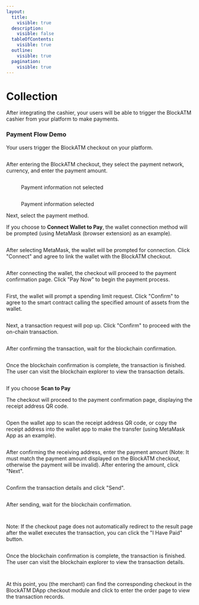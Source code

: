 ```yaml
---
layout:
  title:
    visible: true
  description:
    visible: false
  tableOfContents:
    visible: true
  outline:
    visible: true
  pagination:
    visible: true
---
```


# Collection

After integrating the cashier, your users will be able to trigger the BlockATM cashier from your platform to make payments.

### Payment Flow Demo

Your users trigger the BlockATM checkout on your platform.

<figure><img src="../../../.gitbook/assets/screencapture-cashier-b2b-pre-ufcfan-org-zh-CN-2025-04-24-14_47_37.png" alt=""><figcaption></figcaption></figure>

After entering the BlockATM checkout, they select the payment network, currency, and enter the payment amount.

<figure><img src="../../../.gitbook/assets/screencapture-cashier-b2b-pre-ufcfan-org-zh-CN-2025-04-24-14_50_21.png" alt=""><figcaption><p>Payment information not selected</p></figcaption></figure>

<figure><img src="../../../.gitbook/assets/image (6).png" alt=""><figcaption><p>Payment information selected</p></figcaption></figure>

Next, select the payment method.

If you choose to **Connect Wallet to Pay**, the wallet connection method will be prompted (using MetaMask (browser extension) as an example).

<figure><img src="../../../.gitbook/assets/image (7).png" alt=""><figcaption></figcaption></figure>

After selecting MetaMask, the wallet will be prompted for connection. Click "Connect" and agree to link the wallet with the BlockATM checkout.

<figure><img src="../../../.gitbook/assets/63.png" alt=""><figcaption></figcaption></figure>

After connecting the wallet, the checkout will proceed to the payment confirmation page. Click "Pay Now" to begin the payment process.

<figure><img src="../../../.gitbook/assets/64.png" alt=""><figcaption></figcaption></figure>

First, the wallet will prompt a spending limit request. Click "Confirm" to agree to the smart contract calling the specified amount of assets from the wallet.

<figure><img src="../../../.gitbook/assets/65.png" alt=""><figcaption></figcaption></figure>

Next, a transaction request will pop up. Click "Confirm" to proceed with the on-chain transaction.

<figure><img src="../../../.gitbook/assets/66.png" alt=""><figcaption></figcaption></figure>

After confirming the transaction, wait for the blockchain confirmation.

<figure><img src="../../../.gitbook/assets/67.png" alt=""><figcaption></figcaption></figure>

Once the blockchain confirmation is complete, the transaction is finished. The user can visit the blockchain explorer to view the transaction details.

<figure><img src="../../../.gitbook/assets/68.png" alt=""><figcaption></figcaption></figure>

If you choose **Scan to Pay**

The checkout will proceed to the payment confirmation page, displaying the receipt address QR code.

<figure><img src="../../../.gitbook/assets/screencapture-cashier-b2b-pre-ufcfan-org-zh-CN-2025-04-24-15_30_27.png" alt=""><figcaption></figcaption></figure>

Open the wallet app to scan the receipt address QR code, or copy the receipt address into the wallet app to make the transfer (using MetaMask App as an example).

<figure><img src="../../../.gitbook/assets/71.png" alt=""><figcaption></figcaption></figure>

After confirming the receiving address, enter the payment amount (Note: It must match the payment amount displayed on the BlockATM checkout, otherwise the payment will be invalid). After entering the amount, click "Next".

<figure><img src="../../../.gitbook/assets/image (1) (1) (1) (1) (1).png" alt=""><figcaption></figcaption></figure>

Confirm the transaction details and click "Send".

<figure><img src="../../../.gitbook/assets/image (2) (1) (1).png" alt=""><figcaption></figcaption></figure>



After sending, wait for the blockchain confirmation.

<figure><img src="../../../.gitbook/assets/image (3) (2).png" alt=""><figcaption></figcaption></figure>

<figure><img src="../../../.gitbook/assets/72.png" alt=""><figcaption></figcaption></figure>

Note: If the checkout page does not automatically redirect to the result page after the wallet executes the transaction, you can click the "I Have Paid" button.

<figure><img src="../../../.gitbook/assets/73.png" alt=""><figcaption></figcaption></figure>

Once the blockchain confirmation is complete, the transaction is finished. The user can visit the blockchain explorer to view the transaction details.

<figure><img src="../../../.gitbook/assets/image (4).png" alt=""><figcaption></figcaption></figure>

<figure><img src="../../../.gitbook/assets/70.png" alt=""><figcaption></figcaption></figure>

At this point, you (the merchant) can find the corresponding checkout in the BlockATM DApp checkout module and click to enter the order page to view the transaction records.

<figure><img src="../../../.gitbook/assets/75.png" alt=""><figcaption></figcaption></figure>

<figure><img src="../../../.gitbook/assets/image (5).png" alt=""><figcaption></figcaption></figure>
